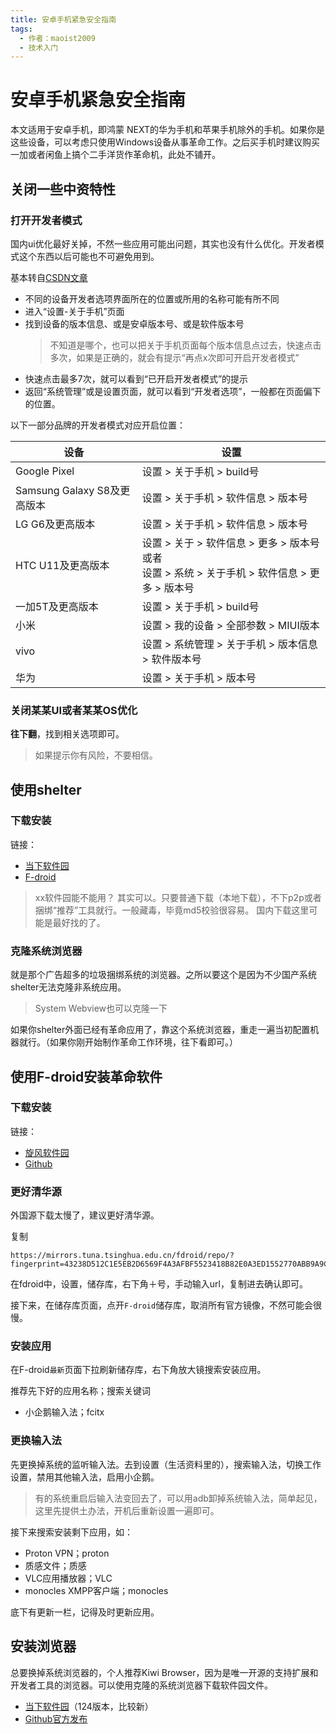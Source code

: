 ```yaml
---
title: 安卓手机紧急安全指南
tags:
  - 作者：maoist2009
  - 技术入门
---
```


# 安卓手机紧急安全指南

本文适用于安卓手机，即鸿蒙 NEXT的华为手机和苹果手机除外的手机。如果你是这些设备，可以考虑只使用Windows设备从事革命工作。之后买手机时建议购买一加或者闲鱼上搞个二手洋货作革命机，此处不铺开。

## 关闭一些中资特性

### 打开开发者模式

国内ui优化最好关掉，不然一些应用可能出问题，其实也没有什么优化。开发者模式这个东西以后可能也不可避免用到。

基本转自[CSDN文章](https://blog.csdn.net/weixin_40883833/article/details/131258378)

- 不同的设备开发者选项界面所在的位置或所用的名称可能有所不同
- 进入“设置-关于手机”页面
- 找到设备的版本信息、或是安卓版本号、或是软件版本号
  > 不知道是哪个，也可以把关于手机页面每个版本信息点过去，快速点击多次，如果是正确的，就会有提示“再点x次即可开启开发者模式”
- 快速点击最多7次，就可以看到“已开启开发者模式”的提示
- 返回“系统管理”或是设置页面，就可以看到“开发者选项”，一般都在页面偏下的位置。

以下一部分品牌的开发者模式对应开启位置：

|设备|设置|
|--|--|
|Google Pixel|设置 > 关于手机 > build号|
|Samsung Galaxy S8及更高版本|设置 > 关于手机 > 软件信息 > 版本号|
|LG G6及更高版本|设置 > 关于手机 > 软件信息 > 版本号|
|HTC U11及更高版本|设置 > 关于 > 软件信息 > 更多 > 版本号 或者 <br/>设置 > 系统 > 关于手机 > 软件信息 > 更多 > 版本号|
|一加5T及更高版本|设置 > 关于手机 > build号|
|小米|设置 > 我的设备 > 全部参数 > MIUI版本|
|vivo|设置 > 系统管理 > 关于手机 > 版本信息 > 软件版本号|
|华为|设置 > 关于手机 > 版本号|

### 关闭某某UI或者某某OS优化

**往下翻**，找到相关选项即可。

> 如果提示你有风险，不要相信。

## 使用shelter

### 下载安装

链接：
+ [当下软件园](https://az1.downxia.com/down/apk/Shelterzwb.apk)
+ [F-droid]()

> xx软件园能不能用？
> 其实可以。只要普通下载（本地下载），不下p2p或者捆绑“推荐”工具就行。一般藏毒，毕竟md5校验很容易。
> 国内下载这里可能是最好找的了。

### 克隆系统浏览器

就是那个广告超多的垃圾捆绑系统的浏览器。之所以要这个是因为不少国产系统shelter无法克隆非系统应用。

> System Webview也可以克隆一下

如果你shelter外面已经有革命应用了，靠这个系统浏览器，重走一遍当初配置机器就行。（如果你刚开始制作革命工作环境，往下看即可。）

## 使用F-droid安装革命软件

### 下载安装

链接：
- [旋风软件园](http://down.mlgdb.com/apk2/fdroid_v1.13.1_xfdown.com.apk)
- [Github]()

### 更好清华源

外国源下载太慢了，建议更好清华源。

复制
```plaintext
https://mirrors.tuna.tsinghua.edu.cn/fdroid/repo/?fingerprint=43238D512C1E5EB2D6569F4A3AFBF5523418B82E0A3ED1552770ABB9A9C9CCAB
```

在fdroid中，设置，储存库，右下角＋号，手动输入url，复制进去确认即可。

接下来，在储存库页面，点开`F-droid`储存库，取消所有官方镜像，不然可能会很慢。

### 安装应用

在F-droid`最新`页面下拉刷新储存库，右下角放大镜搜索安装应用。

推荐先下好的应用名称；搜索关键词

+ 小企鹅输入法；fcitx

### 更换输入法

先更换掉系统的监听输入法。去到设置（生活资料里的），搜索输入法，切换工作设置，禁用其他输入法，启用小企鹅。


> 有的系统重启后输入法变回去了，可以用adb卸掉系统输入法，简单起见，这里先提供土办法，开机后重新设置一遍即可。

接下来搜索安装剩下应用，如：

+ Proton VPN；proton
+ 质感文件；质感
+ VLC应用播放器；VLC
+ monocles XMPP客户端；monocles

底下有更新一栏，记得及时更新应用。

## 安装浏览器

总要换掉系统浏览器的，个人推荐Kiwi Browser，因为是唯一开源的支持扩展和开发者工具的浏览器。可以使用克隆的系统浏览器下载软件园文件。

+ [当下软件园](https://az1.downxia.com/down/apk/KiwiBrowser.apk)（124版本，比较新）
+ [Github官方发布](https://github.com/kiwibrowser/src.next/releases/download/12867802748/com.kiwibrowser.browser-arm64-12867802748-github.apk)

